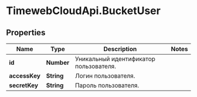 # TimewebCloudApi.BucketUser

## Properties

Name | Type | Description | Notes
------------ | ------------- | ------------- | -------------
**id** | **Number** | Уникальный идентификатор пользователя. | 
**accessKey** | **String** | Логин пользователя. | 
**secretKey** | **String** | Пароль пользователя. | 



